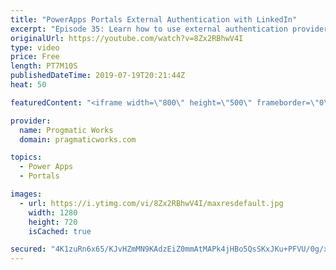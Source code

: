 ```yaml
---
title: "PowerApps Portals External Authentication with LinkedIn"
excerpt: "Episode 35: Learn how to use external authentication provider, LinkedIn with PowerApps Portals to allow users to register and login to your site easily.   Check out our free PowerApps App In A Day Class: http://success.pragmaticworks.com/aiad  We'd love to build an app for you: http://www.pragmaticworks.com"
originalUrl: https://youtube.com/watch?v=8Zx2RBhwV4I
type: video
price: Free
length: PT7M10S
publishedDateTime: 2019-07-19T20:21:44Z
heat: 50

featuredContent: "<iframe width=\"800\" height=\"500\" frameborder=\"0\" src=\"https://www.youtube.com/embed/8Zx2RBhwV4I\" allow=\"accelerometer; autoplay; encrypted-media; gyroscope; picture-in-picture\" allowfullscreen></iframe>"

provider:
  name: Progmatic Works
  domain: pragmaticworks.com

topics:
  - Power Apps
  - Portals

images:
  - url: https://i.ytimg.com/vi/8Zx2RBhwV4I/maxresdefault.jpg
    width: 1280
    height: 720
    isCached: true

secured: "4K1zuRn6x65/KJvHZmMN9KAdzEiZ0mmAtMAPk4jHBo5QsSKxJKu+PFVU/0g/xe1ybC/TqlxbF0Fk8BL/BRj7tn4RTMNAm2sJqCHg+u+FB7v+Y7pq4Cqilgf/2w89MfXZDoP2Woa3OJQKAhxSRwhI4nKbRTjSkQ7eUxX/UsHEe+agsNfZbXv3NoToTshfYVRASMn2CHwVgN6WmSb/N7S0MDrQguuXzLhWojrn9EYKq4tZY7HAbx2Ln7ouZo1RR8u3zFWBOScQKFsKELqsWbUwA5dWCoKt3Qj/xayiNyT7RKq42Wrnc+qI+CuurW/UWO5w2DwRTl2AxxW/LjfbqFVEBZKgyhHCIIlLpIWlSZgGN+dOWM+eEjLL1erOI7gt+XYVaRHmZCp+n0xnGi+rnvkTfS3dK7Om09ihJ7ieZrwYNWw=;9tPAgiZHReGFQ4Q5eVk9uw=="
---
```


